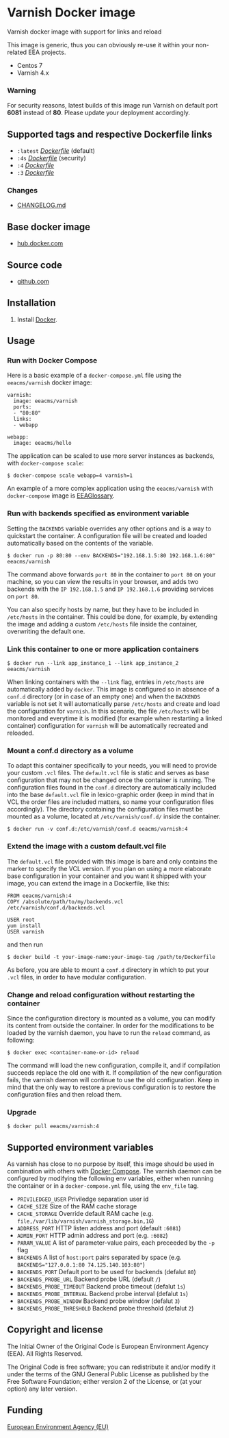 # Varnish Docker image

Varnish docker image with support for links and reload

This image is generic, thus you can obviously re-use it within
your non-related EEA projects.

 - Centos 7
 - Varnish 4.x

### Warning

For security reasons, latest builds of this image run Varnish on default port **6081**
instead of **80**. Please update your deployment accordingly.


## Supported tags and respective Dockerfile links

  - `:latest` [*Dockerfile*](https://github.com/eea/eea.docker.varnish/blob/master/Dockerfile) (default)
  - `:4s` [*Dockerfile*](https://github.com/eea/eea.docker.varnish/blob/4s/Dockerfile) (security)
  - `:4` [*Dockerfile*](https://github.com/eea/eea.docker.varnish/blob/4/Dockerfile)
  - `:3` [*Dockerfile*](https://github.com/eea/eea.docker.varnish/blob/3/Dockerfile)

### Changes

 - [CHANGELOG.md](https://github.com/eea/eea.docker.varnish/blob/master/CHANGELOG.md)

## Base docker image

 - [hub.docker.com](https://registry.hub.docker.com/u/eeacms/varnish)

## Source code

  - [github.com](http://github.com/eea/eea.docker.varnish)


## Installation

1. Install [Docker](https://www.docker.com/).


## Usage

### Run with Docker Compose

Here is a basic example of a `docker-compose.yml` file using the `eeacms/varnish` docker image:

    varnish:
      image: eeacms/varnish
      ports:
      - "80:80"
      links:
      - webapp

    webapp:
      image: eeacms/hello


The application can be scaled to use more server instances as backends, with `docker-compose scale`:

    $ docker-compose scale webapp=4 varnish=1

An example of a more complex application using the `eeacms/varnish` with `docker-compose`
image is [EEAGlossary](https://github.com/eea/eea.docker.glossary).


### Run with backends specified as environment variable

Setting the `BACKENDS` variable overrides any other options and is a way
to quickstart the container. A configuration file will be created and
loaded automatically based on the contents of the variable.

    $ docker run -p 80:80 --env BACKENDS="192.168.1.5:80 192.168.1.6:80" eeacms/varnish

The command above forwards `port 80` in the container to `port 80` on your machine,
so you can view the results in your browser, and adds two backends with the `IP 192.168.1.5`
and `IP 192.168.1.6` providing services on `port 80`.

You can also specify hosts by name, but they have to be included in `/etc/hosts`
in the container.  This could be done, for example, by extending the image
and adding a custom `/etc/hosts` file inside the container, overwriting the default one.


### Link this container to one or more application containers

    $ docker run --link app_instance_1 --link app_instance_2 eeacms/varnish

When linking containers with the `--link` flag, entries in `/etc/hosts`
are automatically added by `docker`. This image is configured so in absence of
a `conf.d` directory (or in case of an empty one) and when the `BACKENDS`
variable is not set it will automatically parse `/etc/hosts` and create and
load the configuration for `varnish`. In this scenario, the file `/etc/hosts`
will be monitored and everytime it is modified (for example when restarting
a linked container) configuration for `varnish` will be automatically
recreated and reloaded.


### Mount a conf.d directory as a volume

To adapt this container specifically to your needs, you will need to provide
your custom `.vcl` files. The `default.vcl` file is static and serves as base
configuration that may not be changed once the container is running.
The configuration files found in the `conf.d` directory are automatically
included into the base `default.vcl` file in lexico-graphic order
(keep in mind that in VCL the order files are included matters, so name your
configuration files accordingly). The directory containing the configuration
files must be mounted as a volume, located at `/etc/varnish/conf.d/` inside the container.

    $ docker run -v conf.d:/etc/varnish/conf.d eeacms/varnish:4


### Extend the image with a custom default.vcl file

The `default.vcl` file provided with this image is bare and only contains
the marker to specify the VCL version. If you plan on using a more
elaborate base configuration in your container and you want it shipped with
your image, you can extend the image in a Dockerfile, like this:

    FROM eeacms/varnish:4
    COPY /absolute/path/to/my/backends.vcl /etc/varnish/conf.d/backends.vcl

    USER root
    yum install
    USER varnish

and then run

    $ docker build -t your-image-name:your-image-tag /path/to/Dockerfile

As before, you are able to mount a `conf.d` directory in which to put your `.vcl`
files, in order to have modular configuration.


### Change and reload configuration without restarting the container

Since the configuration directory is mounted as a volume, you can modify
its content from outside the container. In order for the modifications
to be loaded by the varnish daemon, you have to run the `reload` command,
as following:

    $ docker exec <container-name-or-id> reload

The command will load the new configuration, compile it, and if compilation
succeeds replace the old one with it. If compilation of the new configuration
fails, the varnish daemon will continue to use the old configuration.
Keep in mind that the only way to restore a previous configuration is to
restore the configuration files and then reload them.


### Upgrade

    $ docker pull eeacms/varnish:4

## Supported environment variables ##


As varnish has close to no purpose by itself, this image should be used
in combination with others with [Docker Compose](https://docs.docker.com/compose/).
The varnish daemon can be configured by modifying the following env variables,
either when running the container or in a `docker-compose.yml` file,
using the `env_file` tag.

* `PRIVILEDGED_USER` Priviledge separation user id
* `CACHE_SIZE` Size of the RAM cache storage
* `CACHE_STORAGE` Override default RAM cache (e.g. `file,/var/lib/varnish/varnish_storage.bin,1G`)
* `ADDRESS_PORT` HTTP listen address and port (default `:6081`)
* `ADMIN_PORT` HTTP admin address and port (e.g. `:6082`)
* `PARAM_VALUE` A list of parameter-value pairs, each preceeded by the `-p` flag
* `BACKENDS` A list of `host:port` pairs separated by space
  (e.g. `BACKENDS="127.0.0.1:80 74.125.140.103:80"`)
* `BACKENDS_PORT` Default port to be used for backends (defalut `80`)
* `BACKENDS_PROBE_URL` Backend probe URL (default `/`)
* `BACKENDS_PROBE_TIMEOUT` Backend probe timeout (defalut `1s`)
* `BACKENDS_PROBE_INTERVAL` Backend probe interval (defalut `1s`)
* `BACKENDS_PROBE_WINDOW` Backend probe window (defalut `3`)
* `BACKENDS_PROBE_THRESHOLD` Backend probe threshold (defalut `2`)


## Copyright and license

The Initial Owner of the Original Code is European Environment Agency (EEA).
All Rights Reserved.

The Original Code is free software;
you can redistribute it and/or modify it under the terms of the GNU
General Public License as published by the Free Software Foundation;
either version 2 of the License, or (at your option) any later
version.


## Funding

[European Environment Agency (EU)](http://eea.europa.eu)
